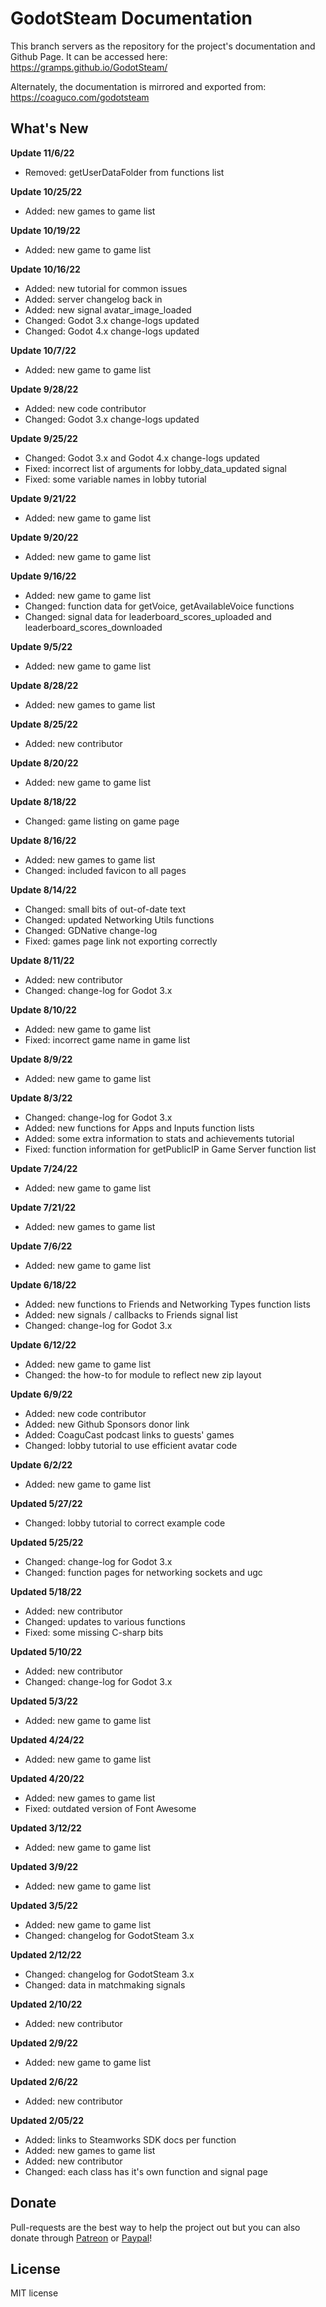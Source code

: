 # GodotSteam Documentation

This branch servers as the repository for the project's documentation and Github Page. It can be accessed here: https://gramps.github.io/GodotSteam/

Alternately, the documentation is mirrored and exported from: https://coaguco.com/godotsteam

What's New
-------------
**Update 11/6/22**
- Removed: getUserDataFolder from functions list

**Update 10/25/22**
- Added: new games to game list

**Update 10/19/22**
- Added: new game to game list

**Update 10/16/22**
- Added: new tutorial for common issues
- Added: server changelog back in
- Added: new signal avatar_image_loaded
- Changed: Godot 3.x change-logs updated
- Changed: Godot 4.x change-logs updated

**Update 10/7/22**
- Added: new game to game list

**Update 9/28/22**
- Added: new code contributor
- Changed: Godot 3.x change-logs updated

**Update 9/25/22**
- Changed: Godot 3.x and Godot 4.x change-logs updated
- Fixed: incorrect list of arguments for lobby_data_updated signal
- Fixed: some variable names in lobby tutorial

**Update 9/21/22**
- Added: new game to game list

**Update 9/20/22**
- Added: new game to game list

**Update 9/16/22**
- Added: new game to game list
- Changed: function data for getVoice, getAvailableVoice functions
- Changed: signal data for leaderboard_scores_uploaded and leaderboard_scores_downloaded

**Update 9/5/22**
- Added: new game to game list

**Update 8/28/22**
- Added: new games to game list

**Update 8/25/22**
- Added: new contributor

**Update 8/20/22**
- Added: new game to game list

**Update 8/18/22**
- Changed: game listing on game page

**Update 8/16/22**
- Added: new games to game list
- Changed: included favicon to all pages

**Update 8/14/22**
- Changed: small bits of out-of-date text
- Changed: updated Networking Utils functions
- Changed: GDNative change-log
- Fixed: games page link not exporting correctly

**Update 8/11/22**
- Added: new contributor
- Changed: change-log for Godot 3.x

**Update 8/10/22**
- Added: new game to game list
- Fixed: incorrect game name in game list

**Update 8/9/22**
- Added: new game to game list

**Update 8/3/22**
- Changed: change-log for Godot 3.x
- Added: new functions for Apps and Inputs function lists
- Added: some extra information to stats and achievements tutorial
- Fixed: function information for getPublicIP in Game Server function list

**Update 7/24/22**
- Added: new game to game list

**Update 7/21/22**
- Added: new games to game list

**Update 7/6/22**
- Added: new game to game list

**Update 6/18/22**
- Added: new functions to Friends and Networking Types function lists
- Added: new signals / callbacks to Friends signal list
- Changed: change-log for Godot 3.x

**Update 6/12/22**
- Added: new game to game list
- Changed: the how-to for module to reflect new zip layout

**Update 6/9/22**
- Added: new code contributor
- Added: new Github Sponsors donor link
- Added: CoaguCast podcast links to guests' games
- Changed: lobby tutorial to use efficient avatar code

**Update 6/2/22**
- Added: new game to game list

**Updated 5/27/22**
- Changed: lobby tutorial to correct example code

**Updated 5/25/22**
- Changed: change-log for Godot 3.x
- Changed: function pages for networking sockets and ugc

**Updated 5/18/22**
- Added: new contributor
- Changed: updates to various functions
- Fixed: some missing C-sharp bits

**Updated 5/10/22**
- Added: new contributor
- Changed: change-log for Godot 3.x

**Updated 5/3/22**
- Added: new game to game list

**Updated 4/24/22**
- Added: new game to game list

**Updated 4/20/22**
- Added: new games to game list
- Fixed: outdated version of Font Awesome

**Updated 3/12/22**
- Added: new game to game list

**Updated 3/9/22**
- Added: new game to game list

**Updated 3/5/22**
- Added: new game to game list
- Changed: changelog for GodotSteam 3.x

**Updated 2/12/22**
- Changed: changelog for GodotSteam 3.x
- Changed: data in matchmaking signals

**Updated 2/10/22**
- Added: new contributor

**Updated 2/9/22**
- Added: new game to game list

**Updated 2/6/22**
- Added: new contributor

**Updated 2/05/22**
- Added: links to Steamworks SDK docs per function
- Added: new games to game list
- Added: new contributor
- Changed: each class has it's own function and signal page


Donate
-------------
Pull-requests are the best way to help the project out but you can also donate through [Patreon](https://patreon.com/coaguco) or [Paypal](https://www.paypal.me/sithlordkyle)!

License
-------------
MIT license
